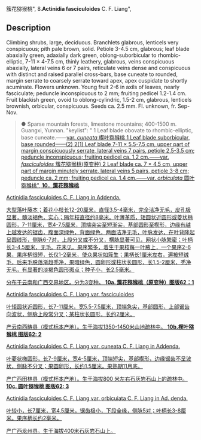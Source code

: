 簇花猕猴桃",
8.**Actinidia fasciculoides** C. F. Liang",

## Description
Climbing shrubs, large, deciduous. Branchlets glabrous, lenticels very conspicuous; pith pale brown, solid. Petiole 3-4.5 cm, glabrous; leaf blade abaxially green, adaxially dark green, oblong-suborbicular to rhombic-elliptic, 7-11 × 4-7.5 cm, thinly leathery, glabrous, veins conspicuous abaxially, lateral veins 6 or 7 pairs, reticulate veins dense and conspicuous with distinct and raised parallel cross-bars, base cuneate to rounded, margin serrate to coarsely serrate toward apex, apex cuspidate to shortly acuminate. Flowers unknown. Young fruit 2-6 in axils of leaves, nearly fasciculate; peduncle inconspicuous to 2 mm; fruiting pedicel 1.2-1.4 cm. Fruit blackish green, ovoid to oblong-cylindric, 1.5-2 cm, glabrous, lenticels brownish, orbicular, conspicuous. Seeds ca. 2.5 mm. Fl. unknown, fr. Sep-Nov.

> ●  Sparse mountain forests, limestone mountains; 400-1500 m. Guangxi, Yunnan.
  "keylist": "
1 Leaf blade obovate to rhombic-elliptic, base cuneate.——<a href='/info/Actinidia fasciculoides var. cuneata?t=foc'>var. *cuneata* 楔叶猕猴桃
1 Leaf blade suborbicular, base rounded——(2)
2(1) Leaf blade 7-11 × 5.5-7.5 cm, upper part of margin conspicuously serrate, lateral veins 7 pairs, petiole 2.5-3.5 cm; peduncle inconspicuous; fruiting pedicel ca. 1.2 cm.——<a href='/info/Actinidia fasciculoides var. fasciculoides?t=foc'>var. *fasciculoides* 簇花猕猴桃(原变种)
2 Leaf blade ca. 7 × 4.5 cm, upper part of margin minutely serrate, lateral veins 5 pairs, petiole 3-8 cm; peduncle ca. 2 mm; fruiting pedicel ca. 1.4 cm.——<a href='/info/Actinidia fasciculoides var. orbiculata?t=foc'>var. *orbiculata* 圆叶猕猴桃",
**10．簇花猕猴桃**

Actinidia fasciculoides C. F. Liang in Addenda.

大型落叶藤本；着花小枝长12-20厘米，直径3.5-4毫米，完全洁净无毛，皮孔极显著，髓淡褐色，实心；隔年枝直径约8毫米。叶薄革质，矩圆状近圆形或菱状椭圆形，7-11厘米，宽4-7.5厘米，顶端突尖至短渐尖，基部圆形至楔形，边缘有越上越发达的锯齿，腹面深绿色，背面绿色，两面洁净无毛，叶脉发达，在叶背隆起呈圆线形，侧脉6-7对，上段分叉或不分叉，横脉显著可见，网状小脉繁密；叶柄长3-4.5厘米，无毛。花未见。果序繁多，着生于果枝每一叶腋上，一个果序2-6果，果序柄很短，长仅1-2毫米，使众果状如簇生；果柄长1厘米左右，遍被短绒毛，后来毛脱落渐趋秃净，果暗绿色，圆卵形或柱状长圆形，长1.5-2厘米，秃净无毛，有显著的淡褐色圆形斑点；种子小，长2.5毫米。

分布于云南和广西交界地区。分为3变种。
**10a. 簇花猕猴桃（原变种）图版62：1**

Actinidia fasciculoides C. F. Liang var. fasciculoides

叶矩圆状近圆形，长7-11厘米，宽5.5-7.5厘米，顶端急尖，基部圆形，上部锯齿向波状，侧脉上段常分叉；某柱状长圆形，长约2厘米。

产云南西畴县（模式标本产地）。生于海拔1350-1450米山地疏林中。
**10b.楔叶猕猴桃 图版62: 2**

Actinidia fasciculoides C. F. Liang var. cuneata C. F. Liang in Addenda.

叶菱状椭圆形，长7-9厘米，宽4-5厘米，顶端短尖，基部楔形，边缘锯齿不呈波状，侧脉不分叉；果圆卵形，长约1.5厘米。果熟期11月底。

产广西田林县（模式杯本产地）。生于海拔800 米左右石灰岩石山上的疏林中。
**10c. 圆叶猕猴桃 图版62: 3**

Actinidia fasciculoides C. F. Liang var. orbicuiata C. F. Liang in Ad. denda.

叶较小，长7厘米，宽4.5厘米，锯齿极小，下段全缘，侧脉5对；叶柄长3-8厘米。果序柄长约2毫米。

产广西龙州县。生于海拔400米石灰岩石山上。
